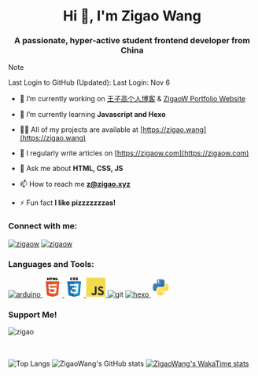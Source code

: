 <h1 align="center">Hi 👋, I'm Zigao Wang</h1>
<h3 align="center">A passionate, hyper-active student frontend developer from China</h3>

> [!NOTE]
> Last Login to GitHub (Updated): Last Login: <!-- LAST_LOGIN_DATE START --> Nov 6 <!-- LAST_LOGIN_DATE END -->
- 🔭 I’m currently working on [王子高个人博客](https://github.com/ZigaoWang/zigaowang.github.io) & [ZigaoW Portfolio Website](https://github.com/ZigaoWang/zigaow)

- 🌱 I’m currently learning **Javascript and Hexo**

- 👨‍💻 All of my projects are available at [https://zigao.wang](https://zigao.wang)

- 📝 I regularly write articles on [https://zigaow.com](https://zigaow.com)

- 💬 Ask me about **HTML, CSS, JS**

- 📫 How to reach me **z@zigao.xyz**

- ⚡ Fun fact **I like pizzzzzzzas!**

<h3 align="left">Connect with me:</h3>
<p align="left">
<a href="https://twitter.com/zigaow" target="blank"><img align="center" src="https://raw.githubusercontent.com/rahuldkjain/github-profile-readme-generator/master/src/images/icons/Social/twitter.svg" alt="zigaow" height="30" width="40" /></a>
<a href="https://www.youtube.com/c/zigaow" target="blank"><img align="center" src="https://raw.githubusercontent.com/rahuldkjain/github-profile-readme-generator/master/src/images/icons/Social/youtube.svg" alt="zigaow" height="30" width="40" /></a>
</p>

<h3 align="left">Languages and Tools:</h3>
<p align="left"> <a href="https://www.arduino.cc/" target="_blank" rel="noreferrer"> <img src="https://cdn.worldvectorlogo.com/logos/arduino-1.svg" alt="arduino" width="40" height="40"/> </a> <a href="https://www.w3schools.com/css/" target="_blank" rel="noreferrer">  <img src="https://raw.githubusercontent.com/devicons/devicon/master/icons/html5/html5-original-wordmark.svg" alt="html5" width="40" height="40"/> </a> <a href="https://developer.mozilla.org/en-US/docs/Web/JavaScript" target="_blank" rel="noreferrer"><img src="https://raw.githubusercontent.com/devicons/devicon/master/icons/css3/css3-original-wordmark.svg" alt="css3" width="40" height="40"/> </a> <a href="https://git-scm.com/" target="_blank" rel="noreferrer"> <img src="https://raw.githubusercontent.com/devicons/devicon/master/icons/javascript/javascript-original.svg" alt="javascript" width="40" height="40"/> </a> <img src="https://www.vectorlogo.zone/logos/git-scm/git-scm-icon.svg" alt="git" width="40" height="40"/> </a>  <a href="hexo.io/" target="_blank" rel="noreferrer"> <img src="https://www.vectorlogo.zone/logos/hexoio/hexoio-icon.svg" alt="hexo" width="40" height="40"/> </a> <a href="https://www.w3.org/html/" target="_blank" rel="noreferrer"> <a href="https://www.python.org" target="_blank" rel="noreferrer"> <img src="https://raw.githubusercontent.com/devicons/devicon/master/icons/python/python-original.svg" alt="python" width="40" height="40"/> </a> </p>

<h3 align="left">Support Me!</h3>
<p><a href="https://www.buymeacoffee.com/zigao"> <img align="left" src="https://cdn.buymeacoffee.com/buttons/v2/default-yellow.png" height="50" width="210" alt="zigao" /></a></p><br><br>

<br>![Top Langs](https://github-readme-stats.vercel.app/api/top-langs/?username=ZigaoWang&layout=donut)
![ZigaoWang's GitHub stats](https://github-readme-stats.vercel.app/api?username=ZigaoWang&show_icons=true&theme=tokyonight)
[![ZigaoWang's WakaTime stats](https://github-readme-stats.vercel.app/api/wakatime?username=ZigaoWang)](https://github.com/anuraghazra/github-readme-stats)
